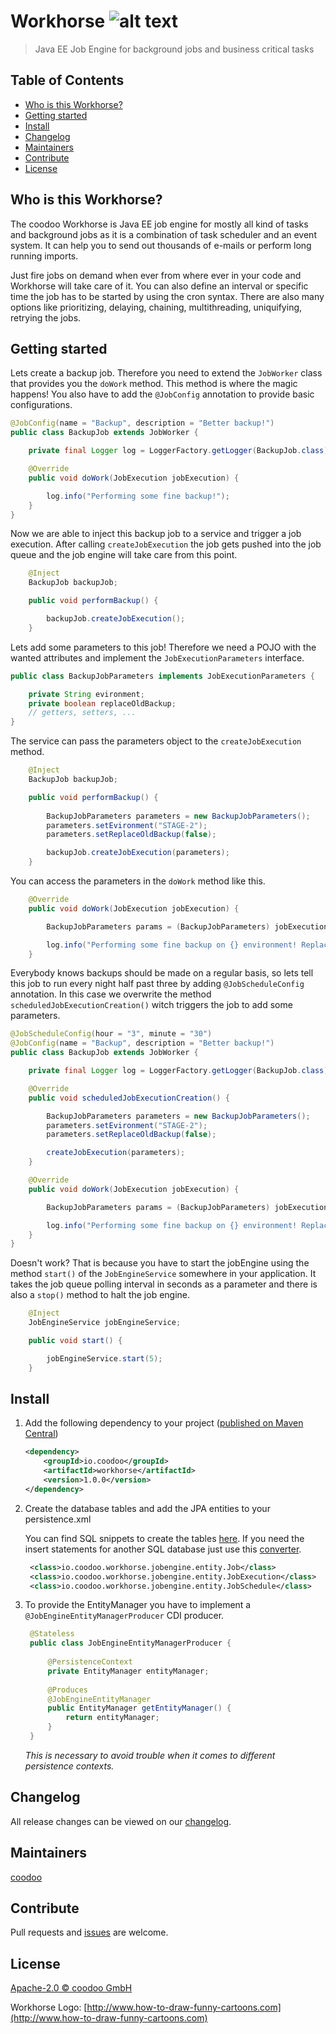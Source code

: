 [logo]: https://github.com/coodoo-io/workhorse/tree/master/src/main/resources/workhorse.png "Workhorse: Java EE Job Engine for background jobs and business critical tasks"

# Workhorse ![alt text][logo]

> Java EE Job Engine for background jobs and business critical tasks

## Table of Contents

- [Who is this Workhorse?](#who-is-this-workhorse)
- [Getting started](#getting-started)
- [Install](#install)
- [Changelog](#changelog)
- [Maintainers](#maintainers)
- [Contribute](#contribute)
- [License](#license)


## Who is this Workhorse?

The coodoo Workhorse is Java EE job engine for mostly all kind of tasks and background jobs as it is a combination of task scheduler and an event system. It can help you to send out thousands of e-mails or perform long running imports.

Just fire jobs on demand when ever from where ever in your code and Workhorse will take care of it. You can also define an interval or specific time the job has to be started by using the cron syntax. There are also many options like prioritizing, delaying, chaining, multithreading, uniquifying, retrying the jobs. 

## Getting started

Lets create a backup job. Therefore you need to extend the `JobWorker` class that provides you the `doWork` method. This method is where the magic happens! You also have to add the `@JobConfig` annotation to provide basic configurations.

```java
@JobConfig(name = "Backup", description = "Better backup!")
public class BackupJob extends JobWorker {

    private final Logger log = LoggerFactory.getLogger(BackupJob.class);

    @Override
    public void doWork(JobExecution jobExecution) {

        log.info("Performing some fine backup!");
    }
}
```

Now we are able to inject this backup job to a service and trigger a job execution. After calling `createJobExecution` the job gets pushed into the job queue and the job engine will take care from this point.

```java
    @Inject
    BackupJob backupJob;

    public void performBackup() {

        backupJob.createJobExecution();
    }
```

Lets add some parameters to this job! Therefore we need a POJO with the wanted attributes and implement the `JobExecutionParameters` interface.

```java
public class BackupJobParameters implements JobExecutionParameters {

    private String evironment;
    private boolean replaceOldBackup;
    // getters, setters, ...
}
```

The service can pass the parameters object to the `createJobExecution` method.

```java
    @Inject
    BackupJob backupJob;

    public void performBackup() {
    
        BackupJobParameters parameters = new BackupJobParameters();
        parameters.setEvironment("STAGE-2");
        parameters.setReplaceOldBackup(false);

        backupJob.createJobExecution(parameters);
    }
```

You can access the parameters in the `doWork` method like this.

```java
    @Override
    public void doWork(JobExecution jobExecution) {

        BackupJobParameters params = (BackupJobParameters) jobExecution.getParameters();

        log.info("Performing some fine backup on {} environment! Replace old backup: {}", params.getEvironment(), params.isReplaceOldBackup());
    }
```

Everybody knows backups should be made on a regular basis, so lets tell this job to run every night half past three by adding `@JobScheduleConfig` annotation. In this case we overwrite the method `scheduledJobExecutionCreation()` witch triggers the job to add some parameters.

```java
@JobScheduleConfig(hour = "3", minute = "30")
@JobConfig(name = "Backup", description = "Better backup!")
public class BackupJob extends JobWorker {

    private final Logger log = LoggerFactory.getLogger(BackupJob.class);

    @Override
    public void scheduledJobExecutionCreation() {

        BackupJobParameters parameters = new BackupJobParameters();
        parameters.setEvironment("STAGE-2");
        parameters.setReplaceOldBackup(false);

        createJobExecution(parameters);
    }

    @Override
    public void doWork(JobExecution jobExecution) {

        BackupJobParameters params = (BackupJobParameters) jobExecution.getParameters();

        log.info("Performing some fine backup on {} environment! Replace old backup: {}", params.getEvironment(), params.isReplaceOldBackup());
    }
}
```

Doesn't work? That is because you have to start the jobEngine using the method `start()` of the `JobEngineService` somewhere in your application. It takes the job queue polling interval in seconds as a parameter and there is also a `stop()` method to halt the job engine.

```java
    @Inject
    JobEngineService jobEngineService;

    public void start() {

        jobEngineService.start(5);
    }
```


## Install

1. Add the following dependency to your project ([published on Maven Central](http://search.maven.org/#artifactdetails%7Cio.coodoo%7Cworkhorse%7C1.0.0%7Cjar))
   
   ```xml
   <dependency>
       <groupId>io.coodoo</groupId>
       <artifactId>workhorse</artifactId>
       <version>1.0.0</version>
   </dependency>
   ```
   
2. Create the database tables and add the JPA entities to your persistence.xml
   
   You can find SQL snippets to create the tables [here](https://github.com/coodoo-io/workhorse/tree/master/src/main/resources/sql). If you need the insert statements for another SQL database just use this [converter](http://www.sqlines.com/online).
   
   ```xml
    <class>io.coodoo.workhorse.jobengine.entity.Job</class>
    <class>io.coodoo.workhorse.jobengine.entity.JobExecution</class>
    <class>io.coodoo.workhorse.jobengine.entity.JobSchedule</class>
   ```
3. To provide the EntityManager you have to implement a `@JobEngineEntityManagerProducer` CDI producer.

   ```java
    @Stateless
    public class JobEngineEntityManagerProducer {
    
        @PersistenceContext
        private EntityManager entityManager;
    
        @Produces
        @JobEngineEntityManager
        public EntityManager getEntityManager() {
            return entityManager;
        }
    }
    ```
    *This is necessary to avoid trouble when it comes to different persistence contexts.*


## Changelog

All release changes can be viewed on our [changelog](./CHANGELOG.md).

## Maintainers

[coodoo](https://github.com/orgs/coodoo-io/people)

## Contribute

Pull requests and [issues](https://github.com/coodoo-io/workhorse/issues) are welcome.

## License

[Apache-2.0 © coodoo GmbH](./LICENSE)

Workhorse Logo: [http://www.how-to-draw-funny-cartoons.com](http://www.how-to-draw-funny-cartoons.com)